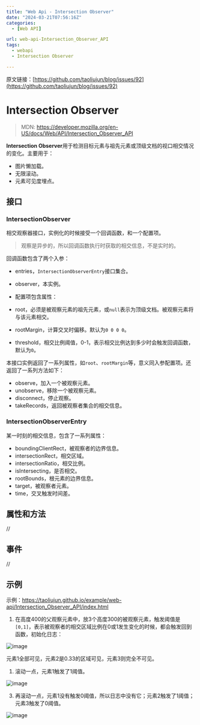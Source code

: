 ```yaml
---
title: "Web Api - Intersection Observer"
date: "2024-03-21T07:56:16Z"
categories:
  - [Web API]

url: web-api-Intersection_Observer_API
tags:
  - webapi
  - Intersection Observer

---
```



原文链接：[https://github.com/taoliujun/blog/issues/92](https://github.com/taoliujun/blog/issues/92)

<!--hexo

---
url: web-api-Intersection_Observer_API
tags:
  - webapi
  - Intersection Observer
---

-->

# Intersection Observer

> MDN: https://developer.mozilla.org/en-US/docs/Web/API/Intersection_Observer_API

**Intersection Observer**用于检测目标元素与祖先元素或顶级文档的视口相交情况的变化。主要用于：

-   图片懒加载。
-   无限滚动。
-   元素可见度埋点。

## 接口

### IntersectionObserver

相交观察器接口，实例化的时候接受一个回调函数，和一个配置项。

> 观察是异步的，所以回调函数执行时获取的相交信息，不是实时的。

回调函数包含了两个入参：

-   entries，`IntersectionObserverEntry`接口集合。
-   observer，本实例。
-   配置项包含属性：

-   root，必须是被观察元素的祖先元素，或`null`表示为顶级文档。被观察元素将与该元素相交。
-   rootMargin，计算交叉时偏移。默认为`0 0 0 0`。
-   threshold，相交比例阈值，0-1，表示相交比例达到多少时会触发回调函数，默认为`0`。

本接口实例返回了一系列属性，如`root`、`rootMargin`等，意义同入参配置项。还返回了一系列方法如下：

-   observe，加入一个被观察元素。
-   unobserve，移除一个被观察元素。
-   disconnect，停止观察。
-   takeRecords，返回被观察者集合的相交信息。

### IntersectionObserverEntry

某一时刻的相交信息，包含了一系列属性：

-   boundingClientRect，被观察者的边界信息。
-   intersectionRect，相交区域。
-   intersectionRatio，相交比例。
-   isIntersecting，是否相交。
-   rootBounds，根元素的边界信息。
-   target，被观察者元素。
-   time，交叉触发时间差。

## 属性和方法

//

## 事件

//

## 示例

示例：https://taoliujun.github.io/example/web-api/Intersection_Observer_API/index.html

1. 在高度400的父观察元素中，放3个高度300的被观察元素，触发阈值是`[0,1]`，表示被观察者的相交区域比例在0或1发生变化的时候，都会触发回到函数，初始化日志：

![image](https://github.com/taoliujun/blog/assets/5689134/7c93addb-c0b1-4705-873d-fcd150550e22)

元素1全部可见，元素2是0.33的区域可见，元素3则完全不可见。

1. 滚动一点，元素1触发了1阈值。

![image](https://github.com/taoliujun/blog/assets/5689134/791e2220-8837-4784-9139-094b9d6db4eb)

3. 再滚动一点，元素1没有触发0阈值，所以日志中没有它；元素2触发了1阈值；元素3触发了0阈值。

![image](https://github.com/taoliujun/blog/assets/5689134/28587ac6-29d7-4693-90fb-844d3b4f4239)




